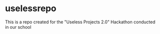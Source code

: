 # uselessrepo
This is a repo created for the "Useless Projects 2.0" Hackathon conducted in our school
